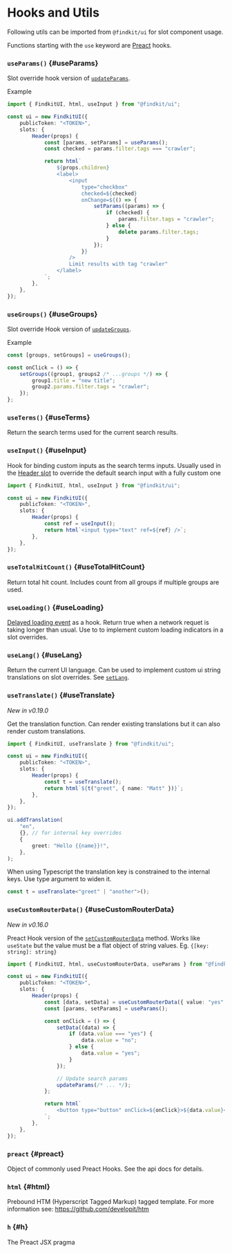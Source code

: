 # Hooks and Utils

Following utils can be imported from `@findkit/ui` for slot component usage.

Functions starting with the `use` keyword are
[Preact](https://preactjs.com/guide/v10/hooks/) hooks.

### `useParams()` {#useParams}

Slot override hook version of [`updateParams`](/ui/api/#updateParams).

Example

```ts
import { FindkitUI, html, useInput } from "@findkit/ui";

const ui = new FindkitUI({
	publicToken: "<TOKEN>",
	slots: {
		Header(props) {
			const [params, setParams] = useParams();
			const checked = params.filter.tags === "crawler";

			return html`
				${props.children}
				<label>
					<input
						type="checkbox"
						checked=${checked}
						onChange=${() => {
							setParams((params) => {
								if (checked) {
									params.filter.tags = "crawler";
								} else {
									delete params.filter.tags;
								}
							});
						}}
					/>
					Limit results with tag "crawler"
				</label>
			`;
		},
	},
});
```

<Api page="ui.useparams" />

### `useGroups()` {#useGroups}

Slot override Hook version of [`updateGroups`](/ui/api/#updateGroups).

Example

```ts
const [groups, setGroups] = useGroups();

const onClick = () => {
	setGroups((group1, groups2 /* ...groups */) => {
		group1.title = "new title";
		group2.params.filter.tags = "crawler";
	});
};
```

<Api page="ui.usegroups" />

### `useTerms()` {#useTerms}

Return the search terms used for the current search results.

<Api page="ui.useterms" />

### `useInput()` {#useInput}

Hook for binding custom inputs as the search terms inputs. Usually used in the
[Header slot](/ui/slot-overrides/slots/#header) to override the default search
input with a fully custom one

```ts
import { FindkitUI, html, useInput } from "@findkit/ui";

const ui = new FindkitUI({
	publicToken: "<TOKEN>",
	slots: {
		Header(props) {
			const ref = useInput();
			return html`<input type="text" ref=${ref} />`;
		},
	},
});
```

<Api page="ui.useinput" />

### `useTotalHitCount()` {#useTotalHitCount}

Return total hit count. Includes count from all groups if multiple groups are used.

<Api page="ui.usetotalhitcount" />

### `useLoading()` {#useLoading}

[Delayed loading event](/ui/api/events#loading) as a hook. Return true when a
network requet is taking longer than usual. Use to to implement custom loading
indicators in a slot overrides.

<Api page="ui.useLoading" />

### `useLang()` {#useLang}

Return the current UI language. Can be used to implement custom ui string
translations on slot overrides. See [`setLang`](/ui/api/#setLang).

<Api page="ui.uselanguage" />

### `useTranslate()` {#useTranslate}

_New in v0.19.0_

Get the translation function. Can render existing translations but it can also
render custom translations.

```ts
import { FindkitUI, useTranslate } from "@findkit/ui";

const ui = new FindkitUI({
	publicToken: "<TOKEN>",
	slots: {
		Header(props) {
			const t = useTranslate();
			return html`${t("greet", { name: "Matt" })}`;
		},
	},
});

ui.addTranslation(
	"en",
	{}, // for internal key overrides
	{
		greet: "Hello {{name}}!",
	},
);
```

When using Typescript the translation key is constrained to the internal keys.
Use type argument to widen it.

```ts
const t = useTranslate<"greet" | "another">();
```

<Api page="ui.useTranslate" />

### `useCustomRouterData()` {#useCustomRouterData}

_New in v0.16.0_

Preact Hook version of the
[`setCustomRouterData`](/ui/api/#setCustomRouterData) method. Works like
`useState` but the value must be a flat object of string values. Eg. `{[key:
string]: string}`

```ts
import { FindkitUI, html, useCustomRouterData, useParams } from "@findkit/ui";

const ui = new FindkitUI({
	publicToken: "<TOKEN>",
	slots: {
		Header(props) {
			const [data, setData] = useCustomRouterData({ value: "yes" });
			const [params, setParams] = useParams();

			const onClick = () => {
				setData((data) => {
					if (data.value === "yes") {
						data.value = "no";
					} else {
						data.value = "yes";
					}
				});

				// Update search params
				updateParams(/* ... */);
			};

			return html`
				<button type="button" onClick=${onClick}>${data.value}</button>
			`;
		},
	},
});
```

<Api page="ui.useCustomRouterData" />

### `preact` {#preact}

Object of commonly used Preact Hooks. See the api docs for details.

<Api page="ui.preactfunctions" />

### `html` {#html}

Prebound HTM (Hyperscript Tagged Markup) tagged template. For more information see: <https://github.com/developit/htm>

<Api page="ui.html" />

### `h` {#h}

The Preact JSX pragma

<Api page="ui.h" />
